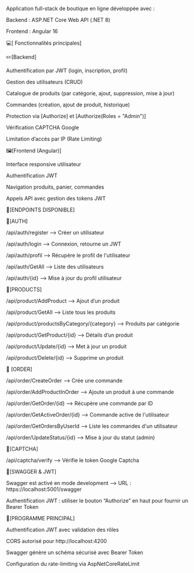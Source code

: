 Application full-stack de boutique en ligne développée avec :

 Backend : ASP.NET Core Web API (.NET 8)
 
  Frontend : Angular 16

💻[ Fonctionnalités principales]

 ✏️[Backend]
 
   Authentification par JWT (login, inscription, profil)
   
   Gestion des utilisateurs (CRUD)
   
   Catalogue de produits (par catégorie, ajout, suppression, mise à jour)
   
   Commandes (création, ajout de produit, historique)
   
   Protection via [Authorize] et [Authorize(Roles = "Admin")]
   
   Vérification CAPTCHA Google
 
  Limitation d’accès par IP (Rate Limiting)

 🖼️[Frontend (Angular)]
 
   Interface responsive utilisateur
   
   Authentification JWT
   
   Navigation produits, panier, commandes
   
   Appels API avec gestion des tokens JWT

🎯[ENDPOINTS DISPONIBLE]

   🪪[AUTH]
   
   /api/auth/register --> Créer un utilisateur
   
   
   /api/auth/login --> Connexion, retourne un JWT
   
   
   /api/auth/profil --> Récupère le profil de l'utilisateur
   
   
   /api/auth/GetAll --> Liste des utilisateurs
   
   
   /api/auth/{id} --> Mise à jour du profil utilisateur
  
   🎁[PRODUCTS]
   
   /api/product/AddProduct --> Ajout d’un produit
   
   
   /api/product/GetAll --> Liste tous les produits
   
   
   /api/product/productsByCategory/{category} --> Produits par catégorie
   
   
   /api/product/GetProduct/{id} --> Détails d’un produit
   
   
   /api/product/Update/{id} --> Met à jour un produit
   
   
   /api/product/Delete/{id} --> Supprime un produit

🛒 [ORDER]
 
 /api/order/CreateOrder --> Crée une commande
 
 
 /api/order/AddProductInOrder --> Ajoute un produit à une commande
 
 
 /api/order/GetOrder/{id} --> Récupère une commande par ID
 
 
 /api/order/GetActiveOrder/{id} --> Commande active de l'utilisateur
 
 
 /api/order/GetOrdersByUserId --> Liste les commandes d'un utilisateur
 
 
 /api/order/UpdateStatus/{id} --> Mise à jour du statut (admin)
 
 🤖[CAPTCHA]
 
 /api/captcha/verify --> Vérifie le token Google Captcha


🔑[SWAGGER & JWT]

Swagger est activé en mode development  --> URL : https://localhost:5001/swagger

Authentification JWT : utiliser le bouton “Authorize” en haut pour fournir un Bearer Token

💾[PROGRAMME PRINCIPAL]

Authentification JWT avec validation des rôles

CORS autorisé pour http://localhost:4200

Swagger génère un schéma sécurisé avec Bearer Token

Configuration du rate-limiting via AspNetCoreRateLimit
